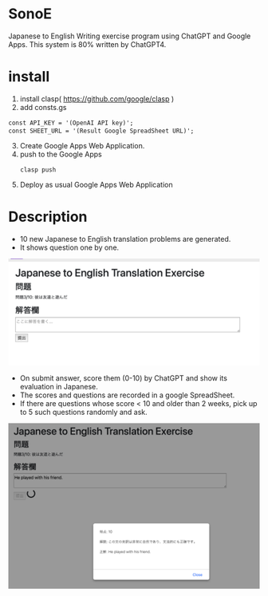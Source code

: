 # SonoE
Japanese to English Writing exercise program using ChatGPT and Google Apps.
This system is 80% written by ChatGPT4.

# install
1. install clasp( https://github.com/google/clasp )
2. add consts.gs
```
const API_KEY = '(OpenAI API key)';
const SHEET_URL = '(Result Google SpreadSheet URL)';
```
3. Create Google Apps Web Application.
4. push to the Google Apps
   ```
   clasp push
   ```
5. Deploy as usual Google Apps Web Application

# Description
* 10 new Japanese to English translation problems are generated.
* It shows question one by one.

![image1](img/image1.png)

* On submit answer, score them (0-10) by ChatGPT and show its evaluation in Japanese.
* The scores and questions are recorded in a google SpreadSheet.
* If there are questions whose score < 10 and older than 2 weeks, pick up to 5 such questions randomly and ask.

![image2](img/image2.png)
